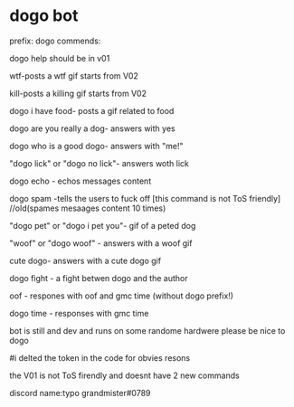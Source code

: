 # dogo bot

prefix: dogo
commends:

dogo help should be in v01 

wtf-posts a wtf gif starts from V02

kill-posts a killing gif starts from V02

dogo i have food- posts a gif related to food

dogo are you really a dog- answers with yes

dogo who is a good dogo- answers with "me!"

"dogo lick" or "dogo no lick"- answers woth lick

dogo echo - echos messages content 

dogo spam -tells the users to fuck off [this command is not ToS friendly]     //old(spames mesaages content 10 times)

"dogo pet" or "dogo i pet you"- gif of a peted dog

"woof" or "dogo woof" - answers with a woof gif

cute dogo- answers with a cute dogo gif

dogo fight - a fight betwen dogo and the author 

oof - respones with oof and gmc time (without dogo prefix!)

dogo time - responses with gmc time

bot is still and dev and runs on some randome hardwere please be nice to dogo

#i delted the token in the code for obvies resons

the V01 is not ToS firendly and doesnt have 2 new commands

discord name:typo grandmister#0789
